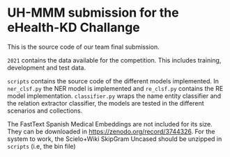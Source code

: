 # UH-MMM submission for the eHealth-KD Challange

This is the source code of our team final submission.

`2021` contains the data available for the competition. This includes training, development and test data.

`scripts` contains the source code of the different models implemented. In `ner_clsf.py` the NER model is implemented and `re_clsf.py` contains the RE model implementation. `classifier.py` wraps the name entity classifier and the relation extractor classifier, the models are tested in the different scenarios and collections.

The FastText Spanish Medical Embeddings are not included for its size. They can be downloaded in https://zenodo.org/record/3744326. For the system to work, the Scielo+Wiki SkipGram Uncased should be unzipped in `scripts` (i.e, the bin file)
